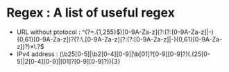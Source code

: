# Regex : A list of useful regex

- URL without ptotocol : ^(?=.{1,255}$)[0-9A-Za-z](?:(?:[0-9A-Za-z]|-){0,61}[0-9A-Za-z])?(?:\.[0-9A-Za-z](?:(?:[0-9A-Za-z]|-){0,61}[0-9A-Za-z])?)*\.?$
- IPv4 address : (\b25[0-5]|\b2[0-4][0-9]|\b[01]?[0-9][0-9]?)(\.(25[0-5]|2[0-4][0-9]|[01]?[0-9][0-9]?)){3}
